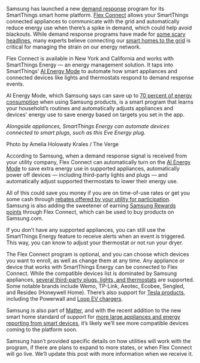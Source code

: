 Samsung has launched a new [demand response](https://www.iea.org/energy-system/energy-efficiency-and-demand/demand-response) program for its SmartThings smart home platform. [Flex Connect](https://news.samsung.com/us/samsung-smartthings-expands-energy-management-solutions-with-leap-launching-demand-response-ny-ca/) allows your SmartThings connected appliances to communicate with the grid and automatically reduce energy use when there’s a spike in demand, which could help avoid blackouts. While demand response programs have made for [some scary headlines](/2022/9/5/23337864/xcel-locked-out-customers-smart-thermostats-colorado-heatwave), many experts believe connecting our [smart homes to the grid](/22419206/smart-grid-renewable-energy-power-sector) is critical for managing the strain on our energy network.

Flex Connect is available in New York and California and works with SmartThings Energy — an energy management solution. It taps into SmartThings’ [AI Energy Mode](https://news.samsung.com/global/infographic-energy-savings-that-smartthings-ai-energy-mode-brings-to-our-life) to automate how smart appliances and connected devices like lights and thermostats respond to demand response events.

AI Energy Mode, which Samsung says can save up to [70 percent of energy consumption](https://www.samsung.com/latin_en/support/apps-services/energy-saving/?r=true&referrer=usnewsroom) when using Samsung products, is a smart program that learns your household’s routines and automatically adjusts appliances and devices' energy use to save energy based on targets you set in the app.

*Alongside appliances, SmartThings Energy can automate devices connected to smart plugs, such as this Eve Energy plug.*

Photo by Amelia Holowaty Krales / The Verge

According to Samsung, when a demand response signal is received from your utility company, Flex Connect can automatically turn on the [AI Energy Mode](https://news.samsung.com/us/tag/ai-energy-mode/) to save extra energy use in supported appliances, automatically power off devices — including third-party lights and plugs — and automatically adjust supported thermostats to lower their energy use.

All of this could save you money if you are on time-of-use rates or get you some cash through [rebates offered by your utility for participation](https://www.ameresco.com/solution/demand-response/#:~:text=Demand%20response%20programs%20from%20utilities,are%20passed%20on%20to%20customers). Samsung is also adding the sweetener of earning [Samsung Rewards points](https://www.samsung.com/us/rewards/?r=true&referrer=usnewsroom) through Flex Connect, which can be used to buy products on Samsung.com.

If you don’t have any supported appliances, you can still use the SmartThings Energy feature to receive alerts when an event is triggered. This way, you can know to adjust your thermostat or not run your dryer.

The Flex Connect program is optional, and you can choose which devices you want to enroll, as well as change them at any time. Any appliance or device that works with SmartThings Energy can be connected to Flex Connect. While the compatible devices list is dominated by Samsung appliances, [several third-party plugs, lights, and thermostats](https://blog.smartthings.com/smartthings-energy/smartthings-energy-new-partnerships-and-enhanced-user-experience-features/) are supported. Some notable brands include Wemo, TP-Link, Aeotec, Ecobee, Sengled, and Resideo (Honeywell Home). There’s also support for [Tesla products](https://news.samsung.com/global/samsung-announces-collaboration-with-tesla-at-ces-2024-for-smartthings-energy), including the Powerwall and [Loop EV chargers](https://blog.smartthings.com/partner-spotlight/homeowner-sustainability-gets-powered-up-with-loop-ev-chargers-joining-works-with-smartthings-ecosystem/).

Samsung is also part of [Matter](/22787729/matter-smart-home-standard-apple-amazon-google), and with the recent addition to the new smart home standard of support for [more large appliances and energy reporting from smart devices](/2024/5/8/24151664/matter-smarthome-standard-spec-1dot3-released-device-types-features), it’s likely we’ll see more compatible devices coming to the platform soon.

Samsung hasn’t provided specific details on how utilities will work with the program, if there are plans to expand to more states, or when Flex Connect will go live. We’ll update this post with more information when we receive it.
